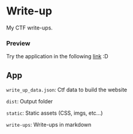 # Write-up

My CTF write-ups.

### Preview

Try the application in the following [link](https://ctf.htsuyoshiy.online/lyrics) :D

## App

`write_up_data.json`: Ctf data to build the website

`dist`: Output folder

`static`: Static assets (CSS, imgs, etc...)

`write-ups`: Write-ups in markdown
